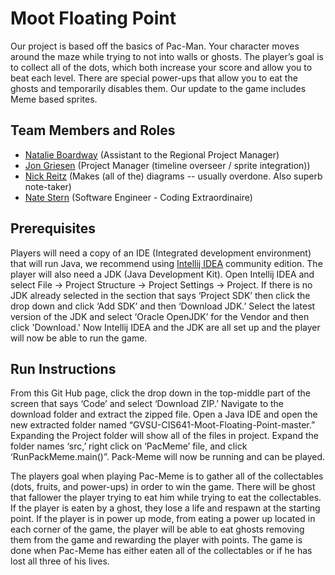 # Moot Floating Point

Our project is based off the basics of Pac-Man. Your character moves around the maze while trying to not into walls or ghosts. The player’s goal is to collect all of the dots, which both increase your score and allow you to beat each level. There are special power-ups that allow you to eat the ghosts and temporarily disables them. Our update to the game includes Meme based sprites.

## Team Members and Roles

* [Natalie Boardway](https://github.com/ngboardway/CIS641-HW2-Boardway) (Assistant to the Regional Project Manager)
* [Jon Griesen](https://github.com/griesenj/CIS641-HW2-Griesen) (Project Manager (timeline overseer / sprite integration))
* [Nick Reitz](https://github.com/Reitzn/CIS641-HW2-Reitz) (Makes (all of the) diagrams -- usually overdone.  Also superb note-taker)
* [Nate Stern](https://github.com/nstern-gvsu/CIS641-HW2-Stern) (Software Engineer - Coding Extraordinaire)

## Prerequisites

Players will need a copy of an IDE (Integrated development environment) that will run Java, we recommend using [Intellij IDEA](https://www.jetbrains.com/idea/download/) community edition. The player will also need a JDK (Java Development Kit). Open Intellij IDEA and select File -> Project Structure -> Project Settings -> Project. If there is no JDK already selected in the section that says ‘Project SDK’ then click the drop down and click ‘Add SDK’ and then ‘Download JDK.’ Select the latest version of the JDK and select ‘Oracle OpenJDK’ for the Vendor and then click 'Download.' Now Intellij IDEA and the JDK are all set up and the player will now be able to run the game. 

## Run Instructions

From this Git Hub page, click the drop down in the top-middle part of the screen that says ‘Code’ and select ‘Download ZIP.’ Navigate to the download folder and extract the zipped file. Open a Java IDE and open the new extracted folder named “GVSU-CIS641-Moot-Floating-Point-master.” Expanding the Project folder will show all of the files in project. Expand the folder names ‘src,’ right click on ‘PacMeme’ file, and click ‘RunPackMeme.main()”. Pack-Meme will now be running and can be played. 

The players goal when playing Pac-Meme is to gather all of the collectables (dots, fruits, and power-ups) in order to win the game. There will be ghost that fallower the player trying to eat him while trying to eat the collectables. If the player is eaten by a ghost, they lose a life and respawn at the starting point. If the player is in power up mode, from eating a power up located in each corner of the game, the player will be able to eat ghosts removing them from the game and rewarding the player with points. The game is done when Pac-Meme has either eaten all of the collectables or if he has lost all three of his lives.

